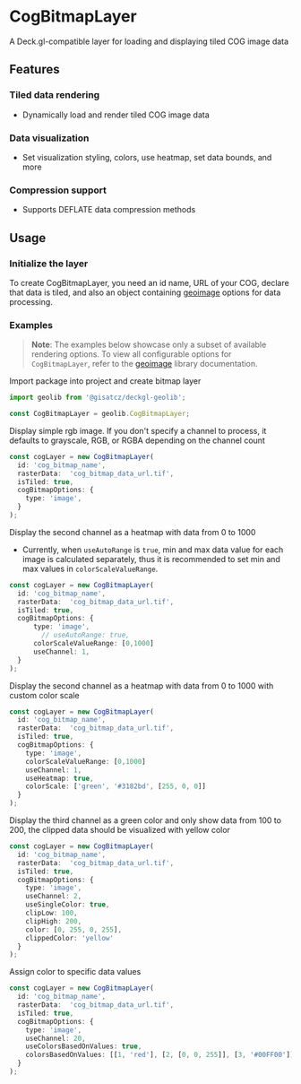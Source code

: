 # CogBitmapLayer

A Deck.gl-compatible layer for loading and displaying tiled COG image data

## Features
### Tiled data rendering
- Dynamically load and render tiled COG image data
### Data visualization
- Set visualization styling, colors, use heatmap, set data bounds, and more
### Compression support
- Supports DEFLATE data compression methods

[//]: # (- Supports JPEG, LZW nad DEFLATE data compression methods)
## Usage
### Initialize the layer
To create CogBitmapLayer, you need an id name, URL of your COG, declare that data is tiled, 
and also an object containing [geoimage](../geoimage/README.md) options for data processing.

### Examples
> **Note**: The examples below showcase only a subset of available rendering options. 
> To view all configurable options for `CogBitmapLayer`, 
> refer to the [geoimage](../geoimage/README.md) library documentation.

Import package into project and create bitmap layer

```typescript
import geolib from '@gisatcz/deckgl-geolib';

const CogBitmapLayer = geolib.CogBitmapLayer;
```
Display simple rgb image. If you don't specify a channel to process, it defaults to grayscale, RGB, or RGBA depending on the channel count
```typescript
const cogLayer = new CogBitmapLayer(
  id: 'cog_bitmap_name',
  rasterData:  'cog_bitmap_data_url.tif',
  isTiled: true,
  cogBitmapOptions: {
    type: 'image',
  }
);
```
Display the second channel as a heatmap with data from 0 to 1000
- Currently, when `useAutoRange` is `true`, min and max data value for each image is calculated separately, thus it is recommended to set min and max values in `colorScaleValueRange`.

```typescript
const cogLayer = new CogBitmapLayer(
  id: 'cog_bitmap_name',
  rasterData:  'cog_bitmap_data_url.tif',
  isTiled: true,
  cogBitmapOptions: {
      type: 'image',
        // useAutoRange: true,
      colorScaleValueRange: [0,1000]
      useChannel: 1,
  }
);
```
<a name='custom-heatmap-color-scale'></a>
Display the second channel as a heatmap with data from 0 to 1000 with custom color scale 

```typescript
const cogLayer = new CogBitmapLayer(
  id: 'cog_bitmap_name',
  rasterData:  'cog_bitmap_data_url.tif',
  isTiled: true,
  cogBitmapOptions: {
    type: 'image',
    colorScaleValueRange: [0,1000]
    useChannel: 1,
    useHeatmap: true,
    colorScale: ['green', '#3182bd', [255, 0, 0]]
  }
);
```
Display the third channel as a green color and only show data from 100 to 200, the clipped data should be visualized with yellow color
```typescript
const cogLayer = new CogBitmapLayer(
  id: 'cog_bitmap_name',
  rasterData:  'cog_bitmap_data_url.tif',
  isTiled: true,
  cogBitmapOptions: {
    type: 'image',
    useChannel: 2,
    useSingleColor: true,
    clipLow: 100, 
    clipHigh: 200,
    color: [0, 255, 0, 255], 
    clippedColor: 'yellow'
  }
);
```
<a name='assigning-color-to-specific-data-value'></a>
Assign color to specific data values 
```typescript
const cogLayer = new CogBitmapLayer(
  id: 'cog_bitmap_name',
  rasterData:  'cog_bitmap_data_url.tif',
  isTiled: true,
  cogBitmapOptions: {
    type: 'image',
    useChannel: 20,
    useColorsBasedOnValues: true,
    colorsBasedOnValues: [[1, 'red'], [2, [0, 0, 255]], [3, '#00FF00']]
  }
);
```
